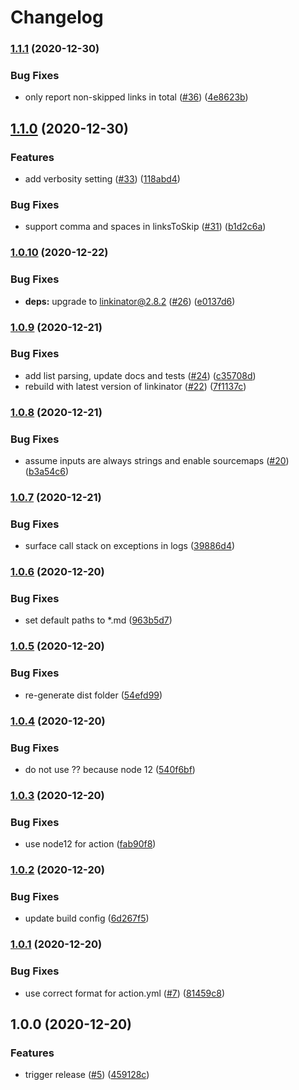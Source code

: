# Changelog

### [1.1.1](https://www.github.com/JustinBeckwith/linkinator-action/compare/v1.1.0...v1.1.1) (2020-12-30)


### Bug Fixes

* only report non-skipped links in total ([#36](https://www.github.com/JustinBeckwith/linkinator-action/issues/36)) ([4e8623b](https://www.github.com/JustinBeckwith/linkinator-action/commit/4e8623b487127e7333914912aa55c75ac2bab45d))

## [1.1.0](https://www.github.com/JustinBeckwith/linkinator-action/compare/v1.0.10...v1.1.0) (2020-12-30)


### Features

* add verbosity setting ([#33](https://www.github.com/JustinBeckwith/linkinator-action/issues/33)) ([118abd4](https://www.github.com/JustinBeckwith/linkinator-action/commit/118abd494ccc243cdaf08f16b3240aa768484078))


### Bug Fixes

* support comma and spaces in linksToSkip ([#31](https://www.github.com/JustinBeckwith/linkinator-action/issues/31)) ([b1d2c6a](https://www.github.com/JustinBeckwith/linkinator-action/commit/b1d2c6a6d3728367a96da21fa2b98f4a62cc0648))

### [1.0.10](https://www.github.com/JustinBeckwith/linkinator-action/compare/v1.0.9...v1.0.10) (2020-12-22)


### Bug Fixes

* **deps:** upgrade to linkinator@2.8.2 ([#26](https://www.github.com/JustinBeckwith/linkinator-action/issues/26)) ([e0137d6](https://www.github.com/JustinBeckwith/linkinator-action/commit/e0137d6fd72338066e21245ae709836d6ea07cf4))

### [1.0.9](https://www.github.com/JustinBeckwith/linkinator-action/compare/v1.0.8...v1.0.9) (2020-12-21)


### Bug Fixes

* add list parsing, update docs and tests ([#24](https://www.github.com/JustinBeckwith/linkinator-action/issues/24)) ([c35708d](https://www.github.com/JustinBeckwith/linkinator-action/commit/c35708d70fdd6d59f3f19ce1544e42a1bd937174))
* rebuild with latest version of linkinator ([#22](https://www.github.com/JustinBeckwith/linkinator-action/issues/22)) ([7f1137c](https://www.github.com/JustinBeckwith/linkinator-action/commit/7f1137c52854cfe67b8894ec344ab703824af063))

### [1.0.8](https://www.github.com/JustinBeckwith/linkinator-action/compare/v1.0.7...v1.0.8) (2020-12-21)


### Bug Fixes

* assume inputs are always strings and enable sourcemaps ([#20](https://www.github.com/JustinBeckwith/linkinator-action/issues/20)) ([b3a54c6](https://www.github.com/JustinBeckwith/linkinator-action/commit/b3a54c647dbb35600e635479da0e23b08f9850c2))

### [1.0.7](https://www.github.com/JustinBeckwith/linkinator-action/compare/v1.0.6...v1.0.7) (2020-12-21)


### Bug Fixes

* surface call stack on exceptions in logs ([39886d4](https://www.github.com/JustinBeckwith/linkinator-action/commit/39886d44902e90613ee287761692c5586dbb303e))

### [1.0.6](https://www.github.com/JustinBeckwith/linkinator-action/compare/v1.0.5...v1.0.6) (2020-12-20)


### Bug Fixes

* set default paths to *.md ([963b5d7](https://www.github.com/JustinBeckwith/linkinator-action/commit/963b5d79804e41032f19f4da1104895855456e08))

### [1.0.5](https://www.github.com/JustinBeckwith/linkinator-action/compare/v1.0.4...v1.0.5) (2020-12-20)


### Bug Fixes

* re-generate dist folder ([54efd99](https://www.github.com/JustinBeckwith/linkinator-action/commit/54efd991588d658376d1623989e8cc1029d3112e))

### [1.0.4](https://www.github.com/JustinBeckwith/linkinator-action/compare/v1.0.3...v1.0.4) (2020-12-20)


### Bug Fixes

* do not use ?? because node 12 ([540f6bf](https://www.github.com/JustinBeckwith/linkinator-action/commit/540f6bffdc6df9b2ffba0dcc95808e71f8500f4e))

### [1.0.3](https://www.github.com/JustinBeckwith/linkinator-action/compare/v1.0.2...v1.0.3) (2020-12-20)


### Bug Fixes

* use node12 for action ([fab90f8](https://www.github.com/JustinBeckwith/linkinator-action/commit/fab90f892c63085c9d212780862fb5c755a704c1))

### [1.0.2](https://www.github.com/JustinBeckwith/linkinator-action/compare/v1.0.1...v1.0.2) (2020-12-20)


### Bug Fixes

* update build config ([6d267f5](https://www.github.com/JustinBeckwith/linkinator-action/commit/6d267f5ee8f3cdfd28879220e446c3e153a378f3))

### [1.0.1](https://www.github.com/JustinBeckwith/linkinator-action/compare/v1.0.0...v1.0.1) (2020-12-20)


### Bug Fixes

* use correct format for action.yml ([#7](https://www.github.com/JustinBeckwith/linkinator-action/issues/7)) ([81459c8](https://www.github.com/JustinBeckwith/linkinator-action/commit/81459c88e4ca23672130a9d13d1e049f714fe339))

## 1.0.0 (2020-12-20)


### Features

* trigger release ([#5](https://www.github.com/JustinBeckwith/linkinator-action/issues/5)) ([459128c](https://www.github.com/JustinBeckwith/linkinator-action/commit/459128c1968c82cdb76c5acacfb97630fae287fe))
